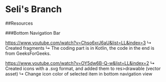 # Seli's Branch

##Resources 

###Bottom Navigation Bar

https://www.youtube.com/watch?v=Chso6xrJ6aU&list=LL&index=3
↳ Created fragments
↳ The coding part is in Kotlin, the code in the end is from GeeksForGeeks.

https://www.youtube.com/watch?v=OY5dw6B-Q-w&list=LL&index=2
↳ Created icons with a .svg format, and added them to res>drawable (vector asset)
↳ Change icon color of selected item in bottom navigation view
